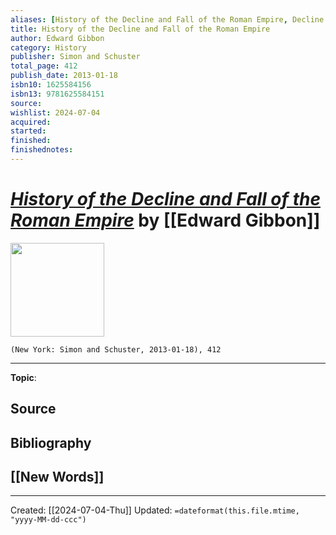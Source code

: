 ```yaml
---
aliases: [History of the Decline and Fall of the Roman Empire, Decline and Fall]
title: History of the Decline and Fall of the Roman Empire
author: Edward Gibbon
category: History
publisher: Simon and Schuster
total_page: 412
publish_date: 2013-01-18
isbn10: 1625584156
isbn13: 9781625584151
source: 
wishlist: 2024-07-04
acquired: 
started: 
finished: 
finishednotes: 
---
```

# *[History of the Decline and Fall of the Roman Empire]()* by [[Edward Gibbon]]

<img src="http://books.google.com/books/content?id=neDsAgAAQBAJ&printsec=frontcover&img=1&zoom=1&edge=curl&source=gbs_api" width=150>

`(New York: Simon and Schuster, 2013-01-18), 412`



--- 
**Topic**: 

**Source**
- 

**Bibliography**
- 
 
**[[New Words]]**
- 

---
Created: [[2024-07-04-Thu]]
Updated: `=dateformat(this.file.mtime, "yyyy-MM-dd-ccc")`